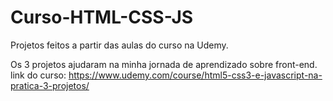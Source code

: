 # Curso-HTML-CSS-JS
Projetos feitos a partir das aulas do curso na Udemy.

Os 3 projetos ajudaram na minha jornada de aprendizado sobre front-end.
link do curso: https://www.udemy.com/course/html5-css3-e-javascript-na-pratica-3-projetos/
